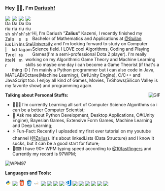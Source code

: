 ### Hey 👋🏽, I'm [Dariush!](https://www.linkedin.com/in/dariush-kazemi/)

<a href="https://twitter.com/Dariush_Zalius">
  <img align="left" alt="Dariush Zalius | Twitter" width="22px" src="https://cdn.jsdelivr.net/npm/simple-icons@v3/icons/twitter.svg" /> 
</a>
<a href="https://www.linkedin.com/in/dariush-kazemi/">
  <img align="left" alt="Dariush's LinkdeIN" width="22px" src="https://cdn.jsdelivr.net/npm/simple-icons@v3/icons/linkedin.svg" />
</a>
<a href="https://www.instagram.com/dariush.zalius/">
  <img align="left" alt="Dariush's Instagram" width="22px" src="https://cdn.jsdelivr.net/npm/simple-icons@v3/icons/instagram.svg" />
</a>
<a href="https://steamcommunity.com/id/2581077743/">
  <img align="left" alt="Dariush's Steam" width="22px" src="https://cdn.jsdelivr.net/npm/simple-icons@v3/icons/steam.svg" />
</a>

<br />
<br />

Hi, I'm Dariush "**Zalius**" Kazemi, I recently finished my Bachelor of Mathematics and Applications at [@Guilan University](https://guilan.ac.ir/en/) and 
I'm looking forward to study on Computer Science field.
I LOVE cool Algorithms, Coding and Playing Games(I'm a semi-professional Dota 2 player). I'm really working on my Algorithmic Game Theory and Machine Learning skills so maybe one day i 
can become a Game Theorist (if that's a thing :D )
 I'm mainly a Python programmer but i can also code in Java, MATLAB/Octave(Machine Learning), C#(Unity Engine), C/C++ and JavaScript too.
I enjoy all kind of Games, Movies, TvShows(Silicon Valley is my favorite show) and programming again.

  <img align="right" alt="GIF" src="https://media.giphy.com/media/836HiJc7pgzy8iNXCn/giphy.gif" />
  
**Talking about Personal Stuffs:**

- 👨🏽‍🌱 I’m currently Learning all sort of Computer Science Algorithms so i can be a better Computer Scientist; 
- 💬 Ask me about Python Development, Desktop Applications, C#(Unity Engine), Bayesian Games, Extensive Form Games, Machine Learning and Deep Learning;
- ⚡️ Fun-Fact: Recently I uploaded my first ever tutorial on my youtube channel ([@Zalius](https://www.youtube.com/channel/UCb5_YFrbtDoHUZDyVsBK-mA)). It's about linkedLists (Data Structure) and I know it sucks, but it can be a good start for future;
- 📝⌨ I have 90+ WPM typing speed according to [@10fastfingers](https://10fastfingers.com/typing-test/english) and Currently my record is 97WPM;

![WPM97](https://user-images.githubusercontent.com/45942833/122330390-596f6680-cf48-11eb-91b8-b6baff4b1f36.png)

**Languages and Tools:**  

<code><img height="20" src="https://raw.githubusercontent.com/github/explore/80688e429a7d4ef2fca1e82350fe8e3517d3494d/topics/python/python.png"></code>
<code><img height="20" src="https://upload.wikimedia.org/wikipedia/commons/1/1d/PyCharm_Icon.svg"></code>
<code><img height="20" src="https://raw.githubusercontent.com/github/explore/80688e429a7d4ef2fca1e82350fe8e3517d3494d/topics/html/html.png"></code>
<code><img height="20" src="https://raw.githubusercontent.com/github/explore/5c058a388828bb5fde0bcafd4bc867b5bb3f26f3/topics/css/css.png"></code>
<code><img height="20" src="https://raw.githubusercontent.com/github/explore/80688e429a7d4ef2fca1e82350fe8e3517d3494d/topics/mysql/mysql.png"></code>
<code><img height="20" src="https://img.icons8.com/color/48/000000/java-coffee-cup-logo.png"></code>
<code><img height="20" src="https://img.icons8.com/color/48/4a90e2/python.png"></code>
<code><img height="20" src="https://img.icons8.com/color/48/4a90e2/c-programming.png"></code>
<code><img height="20" src="https://cdn.freebiesupply.com/logos/large/2x/eclipse-11-logo-png-transparent.png"></code>
<code><img height="20" src="https://raw.githubusercontent.com/github/explore/80688e429a7d4ef2fca1e82350fe8e3517d3494d/topics/visual-studio-code/visual-studio-code.png"></code>
<code><img height="20" src="https://upload.wikimedia.org/wikipedia/commons/6/6a/Gnu-octave-logo.svg"></code>
<code><img height="20" src="https://upload.wikimedia.org/wikipedia/commons/2/21/Matlab_Logo.png"></code>
<code><img height="20" src="https://upload.wikimedia.org/wikipedia/commons/1/19/Unity_Technologies_logo.svg"></code>
<code><img height="20" src="https://upload.wikimedia.org/wikipedia/commons/d/d2/Minitab_Logo.svg"></code>
<code><img height="20" src="https://upload.wikimedia.org/wikipedia/commons/3/34/Microsoft_Office_Excel_%282019%E2%80%93present%29.svg"></code>
<code><img height="20" src="https://upload.wikimedia.org/wikipedia/commons/d/d9/PowerPoint_hi-res_icon_%282019%29.svg"></code>

